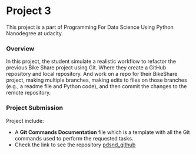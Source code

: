 # Project 3
This project is a part of Programming For Data Science Using Python Nanodegree at udacity.

### Overview
In this project, the student simulate a realistic workflow to refactor the previous Bike Share project using Git.
Where they create a GitHub repository and local repository. And work on a repo for their BikeShare project, making multiple branches, making edits to files on those branches (e.g., a readme file and Python code), and then commit the changes to the remote repository.

### Project Submission
Project include:
* A **Git Commands Documentation** file which is a template with all the Git commands used to perform the requested tasks.
* Check the link to see the repository  [pdsnd_github](https://github.com/ohood-M/pdsnd_github.git)

